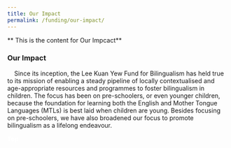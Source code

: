 ```yaml
---
title: Our Impact
permalink: /funding/our-impact/
---
```


** This is the content for Our Impcact**  


###  Our Impact
<div><p>&nbsp;&nbsp;&nbsp;&nbsp;Since its inception, the Lee Kuan Yew Fund for Bilingualism has held true to its mission of enabling a steady pipeline of locally contextualised and age-appropriate resources and programmes to foster bilingualism in children.  The focus has been on pre-schoolers, or even younger children, because the foundation for learning both the English and Mother Tongue Languages (MTLs) is best laid when children are young.  Besides focusing on pre-schoolers, we have also broadened our focus to promote bilingualism as a lifelong endeavour. </p></div>

<div class="btntop"><a href="#top" style="text-decoration:none;"><span style="color:white"><b>Top</b></span></a></div>
